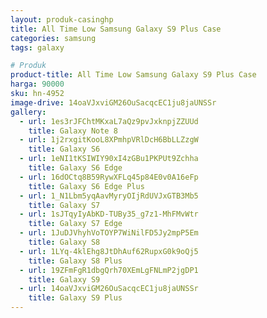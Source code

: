 ```yaml
---
layout: produk-casinghp
title: All Time Low Samsung Galaxy S9 Plus Case
categories: samsung
tags: galaxy

# Produk
product-title: All Time Low Samsung Galaxy S9 Plus Case
harga: 90000
sku: hn-4952
image-drive: 14oaVJxviGM26OuSacqcEC1ju8jaUNSSr
gallery:
  - url: 1es3rJFChtMKxaL7aQz9pvJxknpjZZUUd
    title: Galaxy Note 8
  - url: 1j2rxgitKooL8XPmhpVRlDcH6BbLLZzgW
    title: Galaxy S6
  - url: 1eNI1tKSIWIY90xI4zGBu1PKPUt9Zchha
    title: Galaxy S6 Edge
  - url: 16dOCtq8B59RywXFLq45p84E0v0A16eFp
    title: Galaxy S6 Edge Plus
  - url: 1_N1Lbm5yqAavMyryOIjRdUVJxGTB3Mb5
    title: Galaxy S7
  - url: 1sJTqyIyAbKD-TUBy35_g7z1-MhFMvWtr
    title: Galaxy S7 Edge
  - url: 1JuDJVhyhVoTOYP7WiNilFD5Jy2mpP5Em
    title: Galaxy S8
  - url: 1LYq-4klEhg8JtDhAuf62RupxG0k9oQj5
    title: Galaxy S8 Plus
  - url: 19ZFmFgR1dbgQrh70XEmLgFNLmP2jgDP1
    title: Galaxy S9
  - url: 14oaVJxviGM26OuSacqcEC1ju8jaUNSSr
    title: Galaxy S9 Plus
---
```

